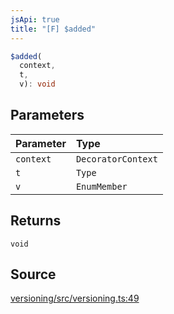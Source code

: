 ```yaml
---
jsApi: true
title: "[F] $added"
---
```


```ts
$added(
  context,
  t,
  v): void
```

## Parameters

| Parameter | Type               |
| :-------- | :----------------- |
| `context` | `DecoratorContext` |
| `t`       | `Type`             |
| `v`       | `EnumMember`       |

## Returns

`void`

## Source

[versioning/src/versioning.ts:49](https://github.com/markcowl/cadl/blob/1a6d2b70/packages/versioning/src/versioning.ts#L49)
